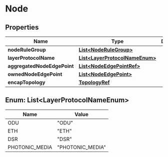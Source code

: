 
# Node

## Properties
Name | Type | Description | Notes
------------ | ------------- | ------------- | -------------
**nodeRuleGroup** | [**List&lt;NodeRuleGroup&gt;**](NodeRuleGroup.md) |  |  [optional]
**layerProtocolName** | [**List&lt;LayerProtocolNameEnum&gt;**](#List&lt;LayerProtocolNameEnum&gt;) |  |  [optional]
**aggregatedNodeEdgePoint** | [**List&lt;NodeEdgePointRef&gt;**](NodeEdgePointRef.md) |  |  [optional]
**ownedNodeEdgePoint** | [**List&lt;NodeEdgePoint&gt;**](NodeEdgePoint.md) |  |  [optional]
**encapTopology** | [**TopologyRef**](TopologyRef.md) |  |  [optional]


<a name="List<LayerProtocolNameEnum>"></a>
## Enum: List&lt;LayerProtocolNameEnum&gt;
Name | Value
---- | -----
ODU | &quot;ODU&quot;
ETH | &quot;ETH&quot;
DSR | &quot;DSR&quot;
PHOTONIC_MEDIA | &quot;PHOTONIC_MEDIA&quot;



